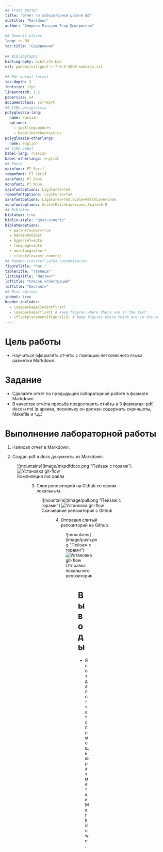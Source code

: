 ```yaml
---
## Front matter
title: "Отчёт по лабораторной работе №3"
subtitle: "Markdown"
author: "Смирнов-Мальцев Егор Дмитриевич"

## Generic otions
lang: ru-RU
toc-title: "Содержание"

## Bibliography
bibliography: bib/cite.bib
csl: pandoc/csl/gost-r-7-0-5-2008-numeric.csl

## Pdf output format
toc-depth: 2
fontsize: 12pt
linestretch: 1.5
papersize: a4
documentclass: scrreprt
## I18n polyglossia
polyglossia-lang:
  name: russian
  options:
	- spelling=modern
	- babelshorthands=true
polyglossia-otherlangs:
  name: english
## I18n babel
babel-lang: russian
babel-otherlangs: english
## Fonts
mainfont: PT Serif
romanfont: PT Serif
sansfont: PT Sans
monofont: PT Mono
mainfontoptions: Ligatures=TeX
romanfontoptions: Ligatures=TeX
sansfontoptions: Ligatures=TeX,Scale=MatchLowercase
monofontoptions: Scale=MatchLowercase,Scale=0.9
## Biblatex
biblatex: true
biblio-style: "gost-numeric"
biblatexoptions:
  - parentracker=true
  - backend=biber
  - hyperref=auto
  - language=auto
  - autolang=other*
  - citestyle=gost-numeric
## Pandoc-crossref LaTeX customization
figureTitle: "Рис."
tableTitle: "Таблица"
listingTitle: "Листинг"
lofTitle: "Список иллюстраций"
lolTitle: "Листинги"
## Misc options
indent: true
header-includes:
  - \usepackage{indentfirst}
  - \usepackage{float} # keep figures where there are in the text
  - \floatplacement{figure}{H} # keep figures where there are in the text
---
```


# Цель работы

* Научиться оформлять отчёты с помощью легковесного языка разметки Markdown.

# Задание

* Сделайте отчёт по предыдущей лабораторной работе в формате Markdown.
* В качестве отчёта просьба предоставить отчёты в 3 форматах: pdf, docx и md (в архиве, поскольку он должен содержать скриншоты, Makefile и т.д.)

# Выполнение лабораторной работы

1. Написал отчет в Markdown.

2. Создал pdf и docx документы из Markdown.

<figure>![mountains](image/mkpdfdocx.png "Пейзаж с горами")
	<img src="image/instgitflow.png" alt="Установка git-flow">
	<figcaption>Компиляция md файла</figcaption>
<figure>

3. Слил репозиторий на Github со своим локальным.

<figure>![mountains](image/pull.png "Пейзаж с горами")
	<img src="image/instgitflow.png" alt="Установка git-flow">
	<figcaption>Скачивание репозитория с Github</figcaption>
<figure>

4. Отправил слитый репозиторий на Github.

<figure>![mountains](image/push.png "Пейзаж с горами")
	<img src="image/instgitflow.png" alt="Установка git-flow">
	<figcaption>Отправка локального репозитория.</figcaption>
<figure>

# Выводы

* Я создал отчет с помощью разметки Markdown.
